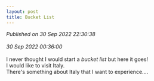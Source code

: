 ```yaml
---
layout: post
title: Bucket List
---
```

_Published on 30 Sep 2022 22:30:38_
<br>
<br>
_30 Sep 2022 00:36:00_
<br>
<br>
I never thought I would start a *bucket list* but here it goes!
<br>
I would like to visit Italy. 
<br>
There's something about Italy that I want to experience....
